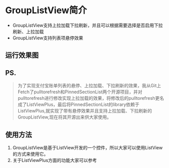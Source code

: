 # GroupListView简介 #
- GroupListView支持上拉加载下拉刷新，并且可以根据需要选择是否启用下拉刷新、上拉加载
- GroupListView支持列表项悬停效果 
## 运行效果图 ##

## PS. ##

>为了实现支付宝账单列表的悬停、上拉加载、下拉刷新的效果，我从Git上Fetch了pulltorefresh和PinnedSectionList两个开源项目，并对pulltorefresh进行修改实现上拉加载的效果，将修改后的pulltorefresh更名成了ListViewPlus，最后将PinnedSectionList的library依赖于ListViewPlus,就实现了带有悬停效果并且支持上拉加载、下拉刷新的GroupListView,现在将其开源出来供大家使用。
## 使用方法 ##
1.  GroupListView是基于ListView开发的一个控件，所以大家可以使用ListView的方式来使用它。
2.  关于ListViewPlus方面的功能大家可以参考